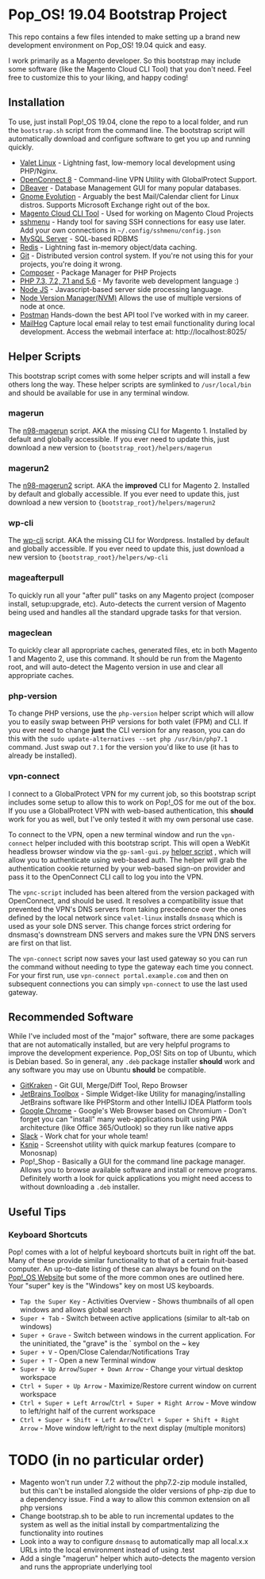 # Pop_OS! 19.04 Bootstrap Project
 
This repo contains a few files intended to make setting up a brand new development environment on Pop_OS! 19.04 quick
and easy.

I work primarily as a Magento developer. So this bootstrap may include some software (like the Magento Cloud CLI Tool)
that you don't need. Feel free to customize this to your liking, and happy coding!

## Installation

To use, just install Pop!_OS 19.04, clone the repo to a local folder, and run the `bootstrap.sh` script from the command
line. The bootstrap script will automatically download and configure software to get you up and running quickly.
* [Valet Linux](https://github.com/cpriego/valet-linux) - Lightning fast, low-memory local development using PHP/Nginx.
* [OpenConnect 8](https://github.com/dlenski/openconnect) - Command-line VPN Utility with GlobalProtect Support.
* [DBeaver](https://dbeaver.io/) - Database Management GUI for many popular databases.
* [Gnome Evolution](https://wiki.gnome.org/Apps/Evolution) - Arguably the best Mail/Calendar client for Linux distros.
Supports Microsoft Exchange right out of the box.
* [Magento Cloud CLI Tool](https://devdocs.magento.com/guides/v2.3/cloud/before/before-workspace-magento-prereqs.html#cloud-ssh-cli-cli-install) - Used for working on Magento Cloud Projects
* [sshmenu](https://github.com/mmeyer724/sshmenu) - Handy tool for saving SSH connections for easy use later. Add your own connections in `~/.config/sshmenu/config.json`
* [MySQL Server](https://www.mysql.com/) - SQL-based RDBMS
* [Redis](https://redis.io/) - Lightning fast in-memory object/data caching.
* [Git](https://git-scm.com/) - Distributed version control system. If you're not using this for your projects, you're doing it wrong.
* [Composer](https://getcomposer.org/) - Package Manager for PHP Projects
* [PHP 7.3, 7.2, 7.1 and 5.6](https://www.php.net/) - My favorite web development language :)
* [Node JS](https://nodejs.org/en/) - Javascript-based server side processing language. 
* [Node Version Manager(NVM)](https://github.com/nvm-sh/nvm) Allows the use of multiple versions of node at once.
* [Postman](https://www.getpostman.com/) Hands-down the best API tool I've worked with in my career.
* [MailHog](https://github.com/mailhog/MailHog) Capture local email relay to test email functionality during local development. Access the webmail interface at: http://localhost:8025/ 

## Helper Scripts
This bootstrap script comes with some helper scripts and will install a few others long the way. These helper scripts are
symlinked to `/usr/local/bin` and should be available for use in any terminal window.

### magerun
The [n98-magerun](https://github.com/netz98/n98-magerun) script. AKA the missing CLI for Magento 1. Installed by default
and globally accessible. If you ever need to update this, just download a new version to `{bootstrap_root}/helpers/magerun`

### magerun2
The [n98-magerun2](https://github.com/netz98/n98-magerun2) script. AKA the **improved** CLI for Magento 2. Installed by default
and globally accessible. If you ever need to update this, just download a new version to `{bootstrap_root}/helpers/magerun2`

### wp-cli
The [wp-cli](https://wp-cli.org) script. AKA the missing CLI for Wordpress. Installed by default and globally accessible.
If you ever need to update this, just download a new version to `{bootstrap_root}/helpers/wp-cli`

### mageafterpull
To quickly run all your "after pull" tasks on any Magento project (composer install, setup:upgrade, etc). Auto-detects
the current version of Magento being used and handles all the standard upgrade tasks for that version.

### mageclean
To quickly clear all appropriate caches, generated files, etc in both Magento 1 and Magento 2, use this command. It
should be run from the Magento root, and will auto-detect the Magento version in use and clear all appropriate caches.

### php-version
To change PHP versions, use the `php-version` helper script which will allow you to easily swap between PHP versions for
both valet (FPM) and CLI. If you ever need to change **just** the CLI version for any reason, you can do this with the
`sudo update-alternatives --set php /usr/bin/php7.1` command. Just swap out `7.1` for the version you'd like to use
(it has to already be installed).

### vpn-connect
I connect to a GlobalProtect VPN for my current job, so this bootstrap script includes some setup to allow this to work
on Pop!_OS for me out of the box. If you use a GlobalProtect VPN with web-based authentication, this **should** work for
you as well, but I've only tested it with my own personal use case.

To connect to the VPN, open a new terminal window and run the `vpn-connect` helper included with this bootstrap script.
This will open a WebKit headless browser window via the `gp-saml-gui.py` [helper script](https://github.com/dlenski/gp-saml-gui)
, which will allow you to authenticate using web-based auth. The helper will grab the authentication cookie returned by your
web-based sign-on provider and pass it to the OpenConnect CLI call to log you into the VPN.

The `vpnc-script` included has been altered from the version packaged with OpenConnect, and should be used. It resolves
a compatibility issue that prevented the VPN's DNS servers from taking precedence over the ones defined by the local
network since `valet-linux` installs `dnsmasq` which is used as your sole DNS server. This change forces strict ordering
for dnsmasq's downstream DNS servers and makes sure the VPN DNS servers are first on that list.

The `vpn-connect` script now saves your last used gateway so you can run the command without needing to type the gateway
each time you connect. For your first run, use `vpn-connect portal.example.com` and then on subsequent connections you
can simply `vpn-connect` to use the last used gateway.

## Recommended Software
While I've included most of the "major" software, there are some packages that are not automatically installed, but
are very helpful programs to improve the development experience. Pop_OS! Sits on top of Ubuntu, which is Debian based.
So in general, any `.deb` package installer **should** work and any software you may use on Ubuntu **should** be
compatible.
* [GitKraken](https://www.gitkraken.com/) - Git GUI, Merge/Diff Tool, Repo Browser
* [JetBrains Toolbox](https://www.jetbrains.com/toolbox-app/) - Simple Widget-like Utility for managing/installing
JetBrains software like PHPStorm and other IntelliJ IDEA Platform tools
* [Google Chrome](https://www.google.com/chrome/) - Google's Web Browser based on Chromium - Don't forget you can
"install" many web-applications built using PWA architecture (like Office 365/Outlook) so they run like native apps
* [Slack](https://slack.com/downloads/linux) - Work chat for your whole team!
* [Ksnip](https://github.com/DamirPorobic/ksnip) - Screenshot utility with quick markup features (compare to Monosnap)
* Pop!_Shop - Basically a GUI for the command line package manager. Allows you to browse available software and install
or remove programs. Definitely worth a look for quick applications you might need access to without downloading a `.deb`
installer.

## Useful Tips
### Keyboard Shortcuts
Pop! comes with a lot of helpful keyboard shortcuts built in right off the bat. Many of these provide similar
functionality to that of a certain fruit-based computer. An up-to-date listing of these can always be found on the
[Pop!_OS Website](https://pop.system76.com/docs/keyboard-shortcuts/) but some of the more common ones are outlined here.
Your "super" key is the "Windows" key on most US keyboards.
* `Tap the Super Key` - Activities Overview - Shows thumbnails of all open windows and allows global search
* `Super + Tab` - Switch between active applications (similar to alt-tab on windows)
* `Super + Grave` - Switch between windows in the current application. For the uninitiated, the "grave" is the ` symbol on the ~ key
* `Super + V` - Open/Close Calendar/Notifications Tray
* `Super + T` - Open a new Terminal window
* `Super + Up Arrow`/`Super + Down Arrow` - Change your virtual desktop workspace
* `Ctrl + Super + Up Arrow` - Maximize/Restore current window on current workspace
* `Ctrl + Super + Left Arrow`/`Ctrl + Super + Right Arrow` - Move window to left/right half of the current workspace
* `Ctrl + Super + Shift + Left Arrow`/`Ctrl + Super + Shift + Right Arrow` - Move window left/right to the next display
(multiple monitors)

# TODO (in no particular order)
* Magento won't run under 7.2 without the php7.2-zip module installed, but this can't be installed alongside the older versions of php-zip due to a dependency issue. Find a way to allow this common extension on all php versions
* Change bootstrap.sh to be able to run incremental updates to the system as well as the initial install by compartmentalizing the functionality into routines
* Look into a way to configure `dnsmasq` to automatically map all local.x.x URLs into the local environment instead of using .test
* Add a single "magerun" helper which auto-detects the magento version and runs the appropriate underlying tool